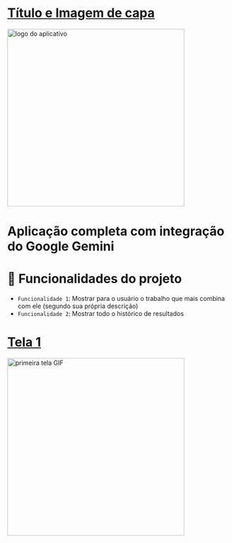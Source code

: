 # [Título e Imagem de capa](#Título-e-Imagem-de-capa)

<img src="https://github.com/user-attachments/assets/db85a838-0f06-41a7-9ff9-0fc778f66fd7" alt="logo do aplicativo" width="400" />

# Aplicação completa com integração do Google Gemini

# :hammer: Funcionalidades do projeto

- `Funcionalidade 1`: Mostrar para o usuário o trabalho que mais combina com ele (segundo sua própria descrição)
- `Funcionalidade 2`: Mostrar todo o histórico de resultados

# [Tela 1](#Tela-inserção-das-informações)

<img src="https://github.com/user-attachments/assets/5521a707-3a95-442d-9fe9-8e90bf6eec29" alt="primeira tela GIF" width="400" />
